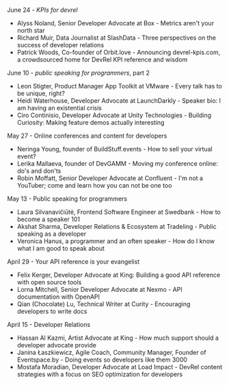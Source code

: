 June 24 - *KPIs for devrel*
* Alyss Noland, Senior Developer Advocate at Box - Metrics aren't your north star 
* Richard Muir, Data Journalist at SlashData - Three perspectives on the success of developer relations
* Patrick Woods, Co-founder of Orbit.love - Announcing devrel-kpis.com, a crowdsourced home for DevRel KPI reference and wisdom

June 10 - *public speaking for programmers*, part 2
* Leon Stigter, Product Manager App Toolkit at VMware - Every talk has to be unique, right?
* Heidi Waterhouse, Developer Advocate at LaunchDarkly - Speaker bio: I am having an existential crisis
* Ciro Continisio, Developer Advocate at Unity Technologies - Building Curiosity: Making feature demos actually interesting

May 27 - Online conferences and content for developers
* Neringa Young, founder of BuildStuff.events - How to sell your virtual event?
* Lerika Mallaeva, founder of DevGAMM - Moving my conference online: do's and don'ts
* Robin Moffatt, Senior Developer Advocate at Confluent - I'm not a YouTuber; come and learn how you can not be one too

May 13 - Public speaking for programmers
* Laura Silvanavičiūtė, Frontend Software Engineer at Swedbank - How to become a speaker 101
* Akshat Sharma, Developer Relations & Ecosystem at Tradeling - Public speaking as a developer
* Veronica Hanus, a programmer and an often speaker - How do I know what I am good to speak about

April 29 - Your API reference is your evangelist
* Felix Kerger, Developer Advocate at King: Building a good API reference with open source tools
* Lorna Mitchell, Senior Developer Advocate at Nexmo - API documentation with OpenAPI
* Qian (Chocolate) Lu, Technical Writer at Curity - Encouraging developers to write docs

April 15 - Developer Relations
* Hassan Al Kazmi, Artist Advocate at King - How much support should a developer advocate provide
* Janina Łaszkiewicz, Agile Coach, Community Manager, Founder of Eventspace.by - Doing events so developers like them 3000
* Mostafa Moradian, Developer Advocate at Load Impact - DevRel content strategies with a focus on SEO optimization for developers